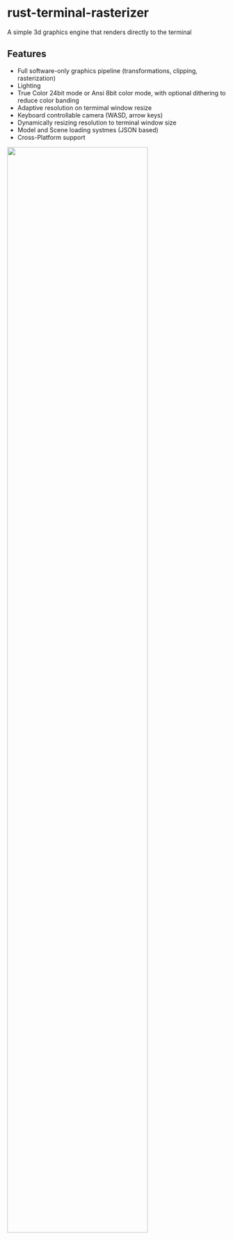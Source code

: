 # rust-terminal-rasterizer

A simple 3d graphics engine that renders directly to the terminal

## Features
- Full software-only graphics pipeline (transformations, clipping, rasterization)
- Lighting 
- True Color 24bit mode or Ansi 8bit color mode, with optional dithering to reduce color banding
- Adaptive resolution on termimal window resize
- Keyboard controllable camera (WASD, arrow keys)
- Dynamically resizing resolution to terminal window size
- Model and Scene loading systmes (JSON based)
- Cross-Platform support

<img src="/media/demo.gif" width="80%"/>
